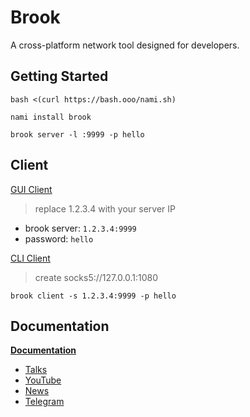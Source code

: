 # Brook

A cross-platform network tool designed for developers.

## Getting Started

```
bash <(curl https://bash.ooo/nami.sh)
```

```
nami install brook
```

```
brook server -l :9999 -p hello
```

## Client

[GUI Client](https://txthinking.github.io/brook/)

> replace 1.2.3.4 with your server IP

-   brook server: `1.2.3.4:9999`
-   password: `hello`

[CLI Client](https://txthinking.github.io/brook/)

> create socks5://127.0.0.1:1080

`brook client -s 1.2.3.4:9999 -p hello`

## Documentation

[**Documentation**](https://txthinking.github.io/brook/)

-   [Talks](https://www.txthinking.com/talks/)
-   [YouTube](https://www.youtube.com/txthinking)
-   [News](https://t.me/s/txthinking_news)
-   [Telegram](https://t.me/brookgroup)
